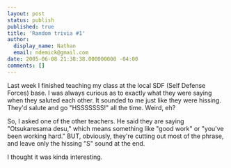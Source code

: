 ```yaml
---
layout: post
status: publish
published: true
title: 'Random trivia #1'
author:
  display_name: Nathan
  email: ndemick@gmail.com
date: 2005-06-08 21:38:38.000000000 -04:00
comments: []
---
```

Last week I finished teaching my class at the local SDF (Self Defense Forces) base. I was always curious as to exactly what they were saying when they saluted each other. It sounded to me just like they were hissing. They'd salute and go "HSSSSSSS!" all the time. Weird, eh? <p>
So, I asked one of the other teachers. He said they are saying "Otsukaresama desu," which means something like "good work" or "you've been working hard." BUT, obviously, they're cutting out most of the phrase, and leave only the hissing "S" sound at the end. <p>I thought it was kinda interesting. 